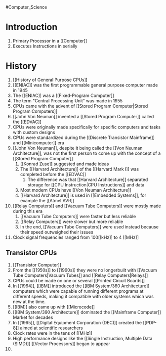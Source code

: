 #Computer_Science 
# Introduction
1. Primary Processor in a [[Computer]]
2. Executes Instructions in serially
# History
1. [[History of General Purpose CPUs]]
2. [[ENIAC]] was the first programmable general purpose computer made in 1945
3. The [[ENIAC]] was a [[Fixed-Program Computer]]
4. The term "Central Processing Unit" was made in 1955
5. CPUs came with the advent of [[Stored Program Computer|Stored Program Computers]]
6. [[John Von Neuman]] invented a [[Stored Program Computer]] called the [[EDVAC]]
7. CPUs were originally made specifically for specific computers and tasks with custom designs
8. CPUs were standardized during the [[Discrete Transistor Mainframe]] and [[Minicomputer]] era
9. [[John Von Neuman]], despite it being called the [[Von Neuman Architecture]], was not the first person to come up with the concept of a [[Stored Program Computer]]
	1. [[Konrad Zuse]] suggested and made ideas
	2. The [[Harvard Architecture]] of the [[Harvard Mark I]] was completed before the [[EDVAC]]
		1. The difference was that [[Harvard Architecture]] separated storage for [[CPU Instruction|CPU Instructions]] and data
	3. Most modern CPUs have [[Von Neuman Architecture]]
	4. [[Harvard Architecture]] is used in [[Embedded Systems]], for example the [[Atmel AVR]]
10. [[Relay Computers]] and [[Vacuum Tube Computers]] were mostly made during this era
	1. [[Vacuum Tube Computers]] were faster but less reliable
	2. [[Relay Computers]] were slower but more reliable
	3. In the end, [[Vacuum Tube Computers]] were used instead because their speed outweighed their issues
11. Clock signal frequencies ranged from 100[[kHz]] to 4 [[MHz]]
## Transistor CPUs
1. [[Transistor Computer]]
2. From the [[1950s]] to [[1960s]] they were no longerbuilt with [[Vacuum Tube Computers|Vacuum Tubes]] and [[Relay Computers|Relays]]
3. CPUs could be made on one or several [[Printed Circuit Boards]]
4. In [[1964]], [[IBM]] introduced the [[IBM System/360 Architecture]] computers which were capable of running different programs at different speeds, making it compatible with older systems which was new at the time.
5. [[IBM]] also came up with [[Microcode]]
6. [[IBM System/360 Architecture]] dominated the [[Mainframe Computer]] Market for decades
7. In [[1965]], [[Digital Equipment Corporation (DEC)]] created the [[PDP-8]] aimed at scientific researchers
8. Clock rates were in the tens of [[MHz]]
9. High performance designs like the [[Single Instruction, Multiple Data (SIMD)]] [[Vector Processors]] began to appear
10. 